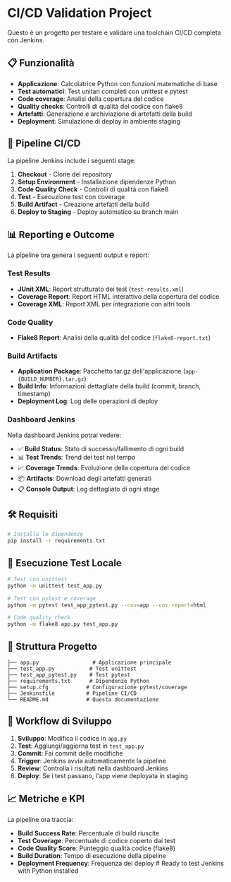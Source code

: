 # CI/CD Validation Project

Questo è un progetto per testare e validare una toolchain CI/CD completa con Jenkins.

## 📋 Funzionalità

- **Applicazione**: Calcolatrice Python con funzioni matematiche di base
- **Test automatici**: Test unitari completi con unittest e pytest
- **Code coverage**: Analisi della copertura del codice
- **Quality checks**: Controlli di qualità del codice con flake8
- **Artefatti**: Generazione e archiviazione di artefatti della build
- **Deployment**: Simulazione di deploy in ambiente staging

## 🚀 Pipeline CI/CD

La pipeline Jenkins include i seguenti stage:

1. **Checkout** - Clone del repository
2. **Setup Environment** - Installazione dipendenze Python
3. **Code Quality Check** - Controlli di qualità con flake8
4. **Test** - Esecuzione test con coverage
5. **Build Artifact** - Creazione artefatti della build
6. **Deploy to Staging** - Deploy automatico su branch main

## 📊 Reporting e Outcome

La pipeline ora genera i seguenti output e report:

### Test Results
- **JUnit XML**: Report strutturato dei test (`test-results.xml`)
- **Coverage Report**: Report HTML interattivo della copertura del codice
- **Coverage XML**: Report XML per integrazione con altri tools

### Code Quality
- **Flake8 Report**: Analisi della qualità del codice (`flake8-report.txt`)

### Build Artifacts
- **Application Package**: Pacchetto tar.gz dell'applicazione (`app-{BUILD_NUMBER}.tar.gz`)
- **Build Info**: Informazioni dettagliate della build (commit, branch, timestamp)
- **Deployment Log**: Log delle operazioni di deploy

### Dashboard Jenkins
Nella dashboard Jenkins potrai vedere:
- ✅ **Build Status**: Stato di successo/fallimento di ogni build
- 📊 **Test Trends**: Trend dei test nel tempo
- 📈 **Coverage Trends**: Evoluzione della copertura del codice
- 📦 **Artifacts**: Download degli artefatti generati
- 📋 **Console Output**: Log dettagliato di ogni stage

## 🛠️ Requisiti

```bash
# Installa le dipendenze
pip install -r requirements.txt
```

## 🧪 Esecuzione Test Locale

```bash
# Test con unittest
python -m unittest test_app.py

# Test con pytest e coverage
python -m pytest test_app_pytest.py --cov=app --cov-report=html

# Code quality check
python -m flake8 app.py test_app.py
```

## 📁 Struttura Progetto

```
├── app.py                 # Applicazione principale
├── test_app.py           # Test unittest
├── test_app_pytest.py    # Test pytest
├── requirements.txt      # Dipendenze Python
├── setup.cfg            # Configurazione pytest/coverage
├── Jenkinsfile          # Pipeline CI/CD
└── README.md            # Questa documentazione
```

## 🔄 Workflow di Sviluppo

1. **Sviluppo**: Modifica il codice in `app.py`
2. **Test**: Aggiungi/aggiorna test in `test_app.py`
3. **Commit**: Fai commit delle modifiche
4. **Trigger**: Jenkins avvia automaticamente la pipeline
5. **Review**: Controlla i risultati nella dashboard Jenkins
6. **Deploy**: Se i test passano, l'app viene deployata in staging

## 📈 Metriche e KPI

La pipeline ora traccia:
- **Build Success Rate**: Percentuale di build riuscite
- **Test Coverage**: Percentuale di codice coperto dai test
- **Code Quality Score**: Punteggio qualità codice (flake8)
- **Build Duration**: Tempo di esecuzione della pipeline
- **Deployment Frequency**: Frequenza dei deploy
#   R e a d y   t o   t e s t   J e n k i n s   w i t h   P y t h o n   i n s t a l l e d  
 